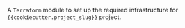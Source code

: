 A `Terraform` module to set up the required infrastructure for `{{cookiecutter.project_slug}}` project.